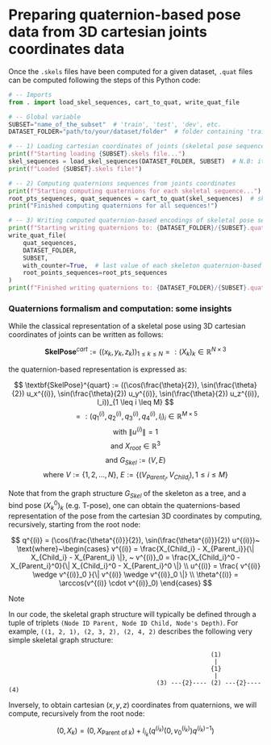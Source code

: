 # Preparing quaternion-based pose data from 3D cartesian joints coordinates data

Once the `.skels` files have been computed for a given dataset, `.quat` files can be computed following the
steps of this Python code:

```python
# -- Imports
from . import load_skel_sequences, cart_to_quat, write_quat_file

# -- Global variable
SUBSET="name_of_the_subset"  # 'train', 'test', 'dev', etc.
DATASET_FOLDER="path/to/your/dataset/folder"  # folder containing 'train.skels', 'test.skels' and 'dev.skels' files

# -- 1) Loading cartesian coordinates of joints (skeletal pose sequences)
print(f"Starting loading {SUBSET}.skels file...")
skel_sequences = load_skel_sequences(DATASET_FOLDER, SUBSET)  # N.B: it removes the counter
print(f"Loaded {SUBSET}.skels file!")

# -- 2) Computing quaternions sequences from joints coordinates
print(f"Starting computing quaternions for each skeletal sequence...")
root_pts_sequences, quat_sequences = cart_to_quat(skel_sequences)  # skel_structure is `ORIGINAL_S2SL_SKEL` by default
print("Finished computing quaternions for all sequences!")

# -- 3) Writing computed quaternion-based encodings of skeletal pose sequences to DATASET_FOLDER/SUBSET.quat
print(f"Starting writing quaternions to: {DATASET_FOLDER}/{SUBSET}.quat")
write_quat_file(
    quat_sequences,
    DATASET_FOLDER,
    SUBSET,
    with_counter=True,  # last value of each skeleton quaternion-based pose is the corresponding counter value t/T
    root_points_sequences=root_pts_sequences
)
print(f"Finished writing quaternions to: {DATASET_FOLDER}/{SUBSET}.quat")
```

### Quaternions formalism and computation: some insights

While the classical representation of a skeletal pose using 3D cartesian coordinates
of joints can be written as follows:

$$ \textbf{SkelPose}^{cart} := ((x_k, y_k, z_k))_{1 \leq k \leq N} =: (X_k)_k \in \mathbb{R}^{N \times 3} $$

the quaternion-based representation is expressed as:

$$ \textbf{SkelPose}^{quart} := 
((\cos(\frac{\theta}{2}), \sin(\frac{\theta}{2}) u_x^{(i)}, \sin(\frac{\theta}{2}) u_y^{(i)}, \sin(\frac{\theta}{2}) u_z^{(i)}, l_i))_{1 \leq i \leq M} $$
$$ =: (q^{(i)}_1, q^{(i)}_2, q^{(i)}_3, q^{(i)}_4, l_i)_i 
\in \mathbb{R}^{M \times 5} $$
$$ \text{with } \| u^{(i)} \| = 1 $$
$$ \text{and } X_{root} \in \mathbb{R}^3 $$
$$ \text{and } G_{Skel} := (V, E) $$
$$ \text{where } V := \{ 1, 2, ..., N \},~ E := \{ (V_{Parent_i}, V_{Child_i}), 1 \leq i \leq M \} $$

Note that from the graph structure $G_{Skel}$ of the skeleton as a tree, 
and a bind pose $(X_k^0)_k$ (e.g. T-pose), one can obtain the quaternions-based representation
of the pose from the cartesian 3D coordinates by computing, recursively, starting from the root node:

$$
q^{(i)} = (\cos(\frac{\theta^{(i)}}{2}), \sin(\frac{\theta^{(i)}}{2}) u^{(i)})~ \text{where}~\begin{cases}
v^{(i)} = \frac{X_{Child_i} - X_{Parent_i}}{\| X_{Child_i} - X_{Parent_i} \|}, ~  v^{(i)}_0 
= \frac{X_{Child_i}^0 - X_{Parent_i}^0}{\| X_{Child_i}^0 - X_{Parent_i}^0 \|} \\
u^{(i)} = \frac{ v^{(i)} \wedge v^{(i)}_0 }{\| v^{(i)} \wedge v^{(i)}_0 \|} \\
\theta^{(i)} = \arccos(v^{(i)} \cdot v^{(i)}_0)
\end{cases}
$$

> [!NOTE]
> In our code, the skeletal graph structure will typically be defined through a tuple of triplets 
> `(Node ID Parent, Node ID Child, Node's Depth)`.
> For example, `((1, 2, 1), (2, 3, 2), (2, 4, 2)` describes the following very simple skeletal graph structure:
```
                                                        (1)
                                                         |
                                                        {1}
                                                         |
                                         (3) ---{2}---- (2) ---{2}---- (4)
```

Inversely, to obtain cartesian $(x, y, z)$ coordinates from quaternions, we will compute, recursively from the root node:

$$ (0, X_k) = (0, X_{\text{Parent of }k}) + l_{i_k} \left( q^{(i_k)} (0, v^{(i_k)}_0) {q^{(i_k)}}^{-1} \right)$$
